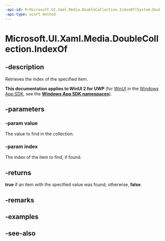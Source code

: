 ```yaml
---
-api-id: M:Microsoft.UI.Xaml.Media.DoubleCollection.IndexOf(System.Double,System.UInt32@)
-api-type: winrt method
---
```


<!-- Method syntax
public bool IndexOf(System.Double value, System.UInt32 index)
-->

# Microsoft.UI.Xaml.Media.DoubleCollection.IndexOf

## -description
Retrieves the index of the specified item.

**This documentation applies to WinUI 2 for UWP** (for [WinUI](/windows/apps/winui/winui3/) in the [Windows App SDK](/windows/apps/windows-app-sdk/), see the **[Windows App SDK namespaces](/windows/windows-app-sdk/api/winrt/)**).

## -parameters
### -param value
The value to find in the collection.

### -param index
The index of the item to find, if found.

## -returns
**true** if an item with the specified value was found; otherwise, **false**.

## -remarks

## -examples

## -see-also
